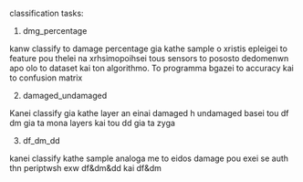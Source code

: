 classification tasks:

1) dmg_percentage

kanw classify to damage percentage gia kathe sample
o xristis epleigei to feature pou thelei na xrhsimopoihsei tous sensors to pososto dedomenwn apo olo to dataset kai ton algorithmo.
To programma bgazei to accuracy kai to confusion matrix

2) damaged_undamaged

Kanei classify gia kathe layer an einai damaged h undamaged basei tou df dm gia ta mona layers kai tou dd gia ta zyga

3) df_dm_dd

kanei classify kathe sample analoga me to eidos damage pou exei se auth thn periptwsh exw df&dm&dd kai df&dm 